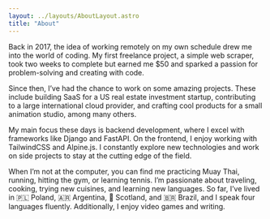 ```yaml
---
layout: ../layouts/AboutLayout.astro
title: "About"
---
```


Back in 2017, the idea of working remotely on my own schedule drew me into the world of coding. My first freelance project, a simple web scraper, took two weeks to complete but earned me $50 and sparked a passion for problem-solving and creating with code.

Since then, I’ve had the chance to work on some amazing projects. These include building SaaS for a US real estate investment startup, contributing to a large international cloud provider, and crafting cool products for a small animation studio, among many others.

My main focus these days is backend development, where I excel with frameworks like Django and FastAPI. On the frontend, I enjoy working with TailwindCSS and Alpine.js. I constantly explore new technologies and work on side projects to stay at the cutting edge of the field.

When I’m not at the computer, you can find me practicing Muay Thai, running, hitting the gym, or learning tennis. I’m passionate about traveling, cooking, trying new cuisines, and learning new languages. So far, I’ve lived in 🇵🇱 Poland, 🇦🇷 Argentina, 🏴󠁧󠁢󠁳󠁣󠁴󠁿 Scotland, and 🇧🇷 Brazil, and I speak four languages fluently. Additionally, I enjoy video games and writing.
